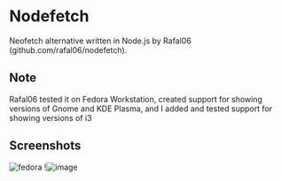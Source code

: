 # Nodefetch
Neofetch alternative written in Node.js by Rafal06 (github.com/rafal06/nodefetch).

## Note
Rafal06 tested it on Fedora Workstation, created support for showing versions of Gnome and KDE Plasma, and I added and tested support for showing versions of i3

## Screenshots
![fedora](https://cdn.discordapp.com/attachments/791628533339521031/947267078673547274/unknown.png)
!![image](https://user-images.githubusercontent.com/83212176/156041566-0dc21239-bbd9-4c06-94f3-0e6d32ad58a7.png)
